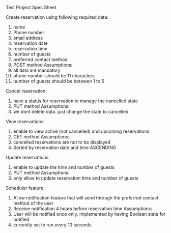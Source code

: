 Test Project Spec Sheet

Create reservation using following required data:
  1. name
  2. Phone number
  3. email address
  4. reservation date
  5. reservation time
  6. number of guests
  7. preferred contact method
  8. POST method
  Assumptions:
  1. all data are mandatory
  2. phone number should be 11 characters
  3. number of guests should be between 1 to 5

Cancel reservation:
  1. have a status for reservation to manage the cancelled state
  2. PUT method
  Assumptions:
  1. we dont delete data. just change the state to cancelled

View reservations:
  1. enable to view active (not cancelled) and upcoming reservations
  2. GET method
  Assumptions:
  1. cancelled reservations are not to be displayed
  2. Sorted by reservation date and time ASCENDING

Update reservations:
  1. enable to update the time and number of guests
  2. PUT method
  Assumptions:
  1. only allow to update reservation time and number of guests

Scheduler feature:
  1. Allow notification feature that will send through the preferred contact method of the user
  2. Receive notification 4 hours before reservation time
  Assumptions:
  1. User will be notified once only. Implemented by having Boolean state for notified
  2. currently set to run every 10 seconds
